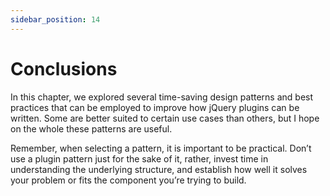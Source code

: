 ```yaml
---
sidebar_position: 14
---
```


# Conclusions

In this chapter, we explored several time-saving design patterns and best practices that can be employed to improve how jQuery plugins can be written. Some are better suited to certain use cases than others, but I hope on the whole these patterns are useful.

Remember, when selecting a pattern, it is important to be practical. Don’t use a plugin pattern just for the sake of it, rather, invest time in understanding the underlying structure, and establish how well it solves your problem or fits the component you’re trying to build.
